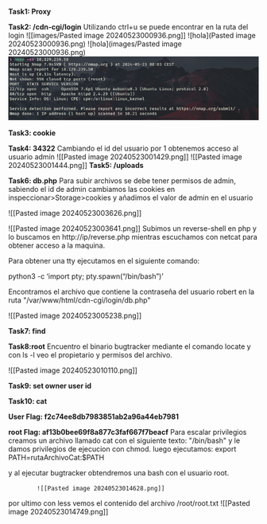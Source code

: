 **Task1: Proxy**

**Task2: /cdn-cgi/login**
Utilizando ctrl+u se puede encontrar en la ruta del login
![[images/Pasted image 20240523000936.png]]
![hola](Pasted image 20240523000936.png)
![hola](images/Pasted image 20240523000936.png)
![](https://github.com/robertoapa/WriteUps/blob/main/Very%20easy/Oopsie-htb/images/Pasted%20image%2020240523000428.png)

**Task3: cookie**

**Task4: 34322**
Cambiando el id del usuario por 1 obtenemos acceso al usuario admin
![[Pasted image 20240523001429.png]]
![[Pasted image 20240523001444.png]]
**Task5: /uploads**

**Task6: db.php**
Para subir archivos se debe tener permisos de admin, sabiendo el id de admin cambiamos las cookies en inspeccionar>Storage>cookies y añadimos el valor de admin en el usuario 

![[Pasted image 20240523003626.png]]

![[Pasted image 20240523003641.png]]
Subimos un reverse-shell en php y lo buscamos en http://ip/reverse.php mientras escuchamos con netcat para obtener acceso a la maquina.

Para obtener una tty ejecutamos en el siguiente comando:

python3 -c ‘import pty; pty.spawn(“/bin/bash”)’

Encontramos el archivo que contiene la contraseña del usuario robert en la ruta "/var/www/html/cdn-cgi/login/db.php" 

![[Pasted image 20240523005238.png]]


**Task7: find**

**Task8:root**
Encuentro el binario bugtracker mediante el comando locate y con ls -l veo el propietario y permisos del archivo.

![[Pasted image 20240523010110.png]]


**Task9: set owner user id**

**Task10: cat** 

**User Flag: f2c74ee8db7983851ab2a96a44eb7981**

**root Flag: af13b0bee69f8a877c3faf667f7beacf**
Para escalar privilegios creamos un archivo llamado cat con el siguiente texto: "/bin/bash" y le damos privilegios de ejecucion con chmod.
luego ejecutamos:
export PATH=rutaArchivoCat:$PATH

y al ejecutar bugtracker obtendremos una bash con el usuario root.

			![[Pasted image 20240523014628.png]]
			
 por ultimo con less vemos el contenido del archivo /root/root.txt
			 ![[Pasted image 20240523014749.png]]


